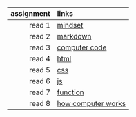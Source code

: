 | assignment | links |
|------------:|:-------|
|read 1 | [mindset](read1.md)|
|read 2 | [markdown](read2.md)|
|read 3 | [computer code](read3.md)|
|read 4 | [html](read4.md)|
|read 5 | [css](read5.md)|
|read 6 | [js](read6.md)|
|read 7 | [function](read7.md)|
|read 8 | [how computer works](read8.md)|